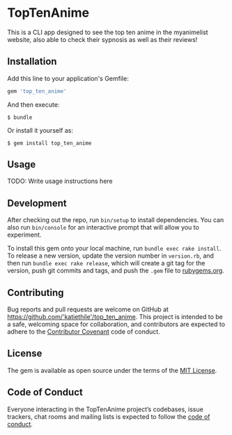 # TopTenAnime

This is a CLI app designed to see the top ten anime in the myanimelist website, also able to check their sypnosis as well as their reviews!

## Installation

Add this line to your application's Gemfile:

```ruby
gem 'top_ten_anime'
```

And then execute:

    $ bundle

Or install it yourself as:

    $ gem install top_ten_anime

## Usage

TODO: Write usage instructions here

## Development

After checking out the repo, run `bin/setup` to install dependencies. You can also run `bin/console` for an interactive prompt that will allow you to experiment.

To install this gem onto your local machine, run `bundle exec rake install`. To release a new version, update the version number in `version.rb`, and then run `bundle exec rake release`, which will create a git tag for the version, push git commits and tags, and push the `.gem` file to [rubygems.org](https://rubygems.org).

## Contributing

Bug reports and pull requests are welcome on GitHub at https://github.com/'katiethile'/top_ten_anime. This project is intended to be a safe, welcoming space for collaboration, and contributors are expected to adhere to the [Contributor Covenant](http://contributor-covenant.org) code of conduct.

## License

The gem is available as open source under the terms of the [MIT License](https://opensource.org/licenses/MIT).

## Code of Conduct

Everyone interacting in the TopTenAnime project’s codebases, issue trackers, chat rooms and mailing lists is expected to follow the [code of conduct](https://github.com/'katiethile'/top_ten_anime/blob/master/CODE_OF_CONDUCT.md).
